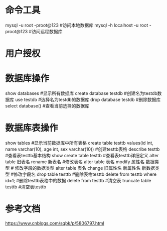 # 命令工具
  mysql -u root -proot@123  #访问本地数据库
  mysql -h localhost -u root -proot@123 #访问远程数据库

# 用户授权
# 数据库操作
  show databases #显示所有数据库
  create database testdb #创建名为testdb数据库
  use testdb  #选择名为testdb的数据库
  drop database testdb #删除数据库
  select database() #查看当前选择的数据库
# 数据库表操作
  show tables #显示当前数据库中所有表格
  create table testtb values(id int, name varchar(10), age int, sex varchar(10)) #创建testtb表格
  describe testtb #查看表testtb基本结构
  show create table testtb #查看表testtb详细定义
  alter table 旧表名 rename 新表名 #修改表名
  alter table 表名 modify 属性名 数据类型     # 修改字段的数据类型
  alter table 表名 change 旧属性名 新属性名 新数据类型 #修改字段名
  drop table testtb #删除表格testtb
  delete from testtb where id=1; #删除testtb表格中的数据
  delete from testtb  #清空表
  truncate table testtb #清空表testtb
# 参考文档
  https://www.cnblogs.com/sqbk/p/5806797.html

